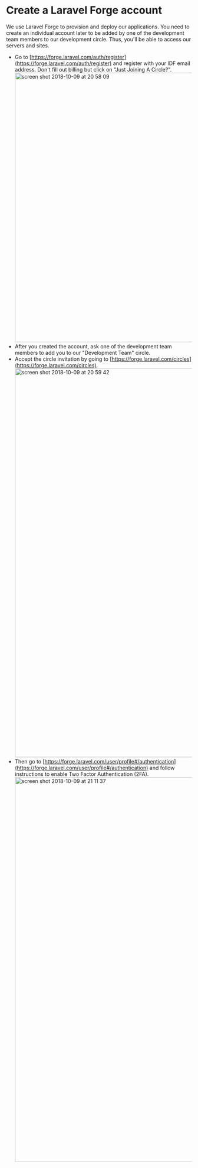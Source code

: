 # Create a Laravel Forge account

We use Laravel Forge to provision and deploy our applications.
You need to create an individual account later to be added by one of the
development team members to our development circle. Thus, you'll be able
to access our servers and sites.

- Go to [https://forge.laravel.com/auth/register](https://forge.laravel.com/auth/register)
  and register with your IDF email address. Don't fill out billing but click on "Just Joining A Circle?".
  <img width="729" alt="screen shot 2018-10-09 at 20 58 09" src="https://user-images.githubusercontent.com/832544/46689488-aed80f00-cc08-11e8-8ae3-a7efed74c836.png">
- After you created the account, ask one of the development team members to add you to our "Development Team" circle.
- Accept the circle invitation by going to [https://forge.laravel.com/circles](https://forge.laravel.com/circles).
  <img width="1052" alt="screen shot 2018-10-09 at 20 59 42" src="https://user-images.githubusercontent.com/832544/46689490-aed80f00-cc08-11e8-8b9b-78285ebed5d1.png">
- Then go to [https://forge.laravel.com/user/profile#/authentication](https://forge.laravel.com/user/profile#/authentication)
  and follow instructions to enable Two Factor Authentication (2FA).
  <img width="1041" alt="screen shot 2018-10-09 at 21 11 37" src="https://user-images.githubusercontent.com/832544/46689491-aed80f00-cc08-11e8-880b-5388a9b283f3.png">
